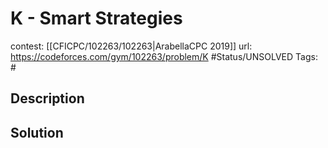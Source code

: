 # K - Smart Strategies

contest: [[CFICPC/102263/102263|ArabellaCPC 2019]]
url: https://codeforces.com/gym/102263/problem/K
#Status/UNSOLVED
Tags: #

## Description

## Solution

